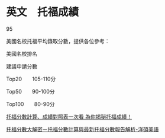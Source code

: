 # 英文　托福成績

95

美國名校托福平均錄取分數，提供各位參考：

 美國名校排名

 建議申請分數

 Top20　　105-110分

 Top50　　90-100分

 Top100　　80-90分



[托福分數計算、成績對照表一次看 為你揭秘托福成績！](https://www.pacific-edu.com/tw/html/news/show.php?kid=118&kid2=&nid=186)



[托福分數大解密－托福分數計算與最新托福分數報告解析-洋碩美語](https://www.ynso.com.tw/newExam/toefl/inside?str=FA096FDB6A090EE9C0E322400D7C4A4F)




